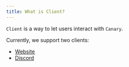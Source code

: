 ```yaml
---
title: What is Client?
---
```


`Client` is a way to let users interact with `Canary`.

Currently, we support two clients:

- [Website](/clients/website/)
- [Discord](/clients/discord/)
